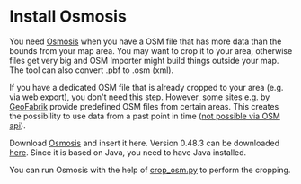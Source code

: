 # Install Osmosis

You need [Osmosis](https://wiki.openstreetmap.org/wiki/Osmosis) when you have a OSM file that has more data than the bounds from your map area. 
You may want to crop it to your area, otherwise files get very big and OSM Importer might build things outside your map. 
The tool can also convert .pbf to .osm (xml).

If you have a dedicated OSM file that is already cropped to your area (e.g. via web export), you don't need this step.
However, some sites e.g. by [GeoFabrik](https://download.geofabrik.de/) provide predefined OSM files from certain areas.
This creates the possibility to use data from a past point in time ([not possible via OSM api](https://wiki.openstreetmap.org/wiki/History_API_and_Database)).

Download [Osmosis](https://wiki.openstreetmap.org/wiki/Osmosis) and insert it here. 
Version 0.48.3 can be downloaded [here](https://github.com/openstreetmap/osmosis/releases/download/0.48.3/osmosis-0.48.3.zip). 
Since it is based on Java, you need to have Java installed.

You can run Osmosis with the help of [crop_osm.py](../crop_osm.py) to perform the cropping.